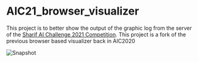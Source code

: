 # AIC21_browser_visualizer
This project is to better show the output of the graphic log from the server of the [Sharif AI Challenge 2021 Competition](https://github.com/SharifAIChallenge/AIC21-Game).
This project is a fork of the previous browser based visualizer back in AIC2020

![Snapshot](https://user-images.githubusercontent.com/19154217/114516114-53ac8a80-9c52-11eb-800f-35cefde48aee.png)
